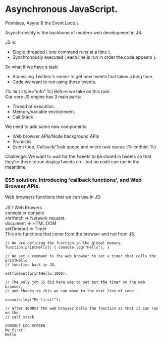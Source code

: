 # Asynchronous JavaScript.

Promises, Async & the Event Loop.\


Asynchronicity is the backbone of modern web development in JS.

JS is:

* Single threaded ( one command runs at a time ).
* Synchronously executed ( each line is run in order the code appears ).

So what if we have a task:

* Accessing Twitters's server to get new tweets that takes a long time.
* Code we want to run using those tweets.

{% hint style="info" %}
Before we take on this task:\
Our core JS engine has 3 main parts:

* Thread of execution.
* Memory/variable environment.
* Call Stack

We need to add some new components:&#x20;

* Web browser APIs/Node background APIs
* Promises
* Event loop, Callback/Task queue and micro task queue
{% endhint %}

Challenge: We want to wait for the tweets to be stored in tweets so that they're there to run displayTweets on - but no code can run in the meantime.

### ES5 solution: Introducing 'callback functions', and Web Browser APIs.

Web browsers functions that we can use in JS:\
\
JS / Web Browers\
console => console\
xhr/fetch => Network request.\
document => HTML DOM\
setTimeout => Timer\
This are functions that come from the browser and not from JS.&#x20;

```
// We are defining the function in the global memory.
function printHello() { console.log("Hello"); }

// We set a command to the web browser to set a timer that calls the printHello 
// function back in JS.

setTimeout(printHello,1000);

// The only job JS did here was to set out the timer on the web browser, 
// and thanks to this we can move to the next line of code.

console.log("Me first!");

// after 1000ms the web browser calls the function so that it can run on the
// call stack

CONSOLE LOG SCREEN
Me first!
Hello

```



